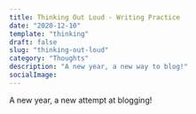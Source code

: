 ```yaml
---
title: Thinking Out Loud - Writing Practice
date: "2020-12-10"
template: "thinking"
draft: false
slug: "thinking-out-loud"
category: "Thoughts"
description: "A new year, a new way to blog!"
socialImage:
---
```


A new year, a new attempt at blogging!
